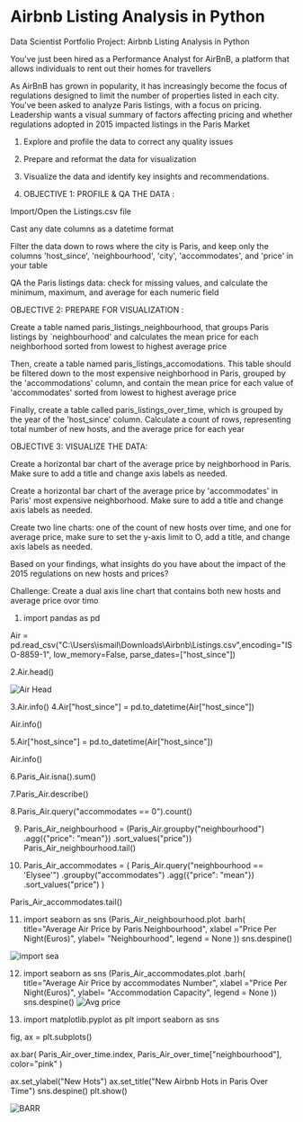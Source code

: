 
# Airbnb Listing Analysis in Python

Data Scientist Portfolio Project: Airbnb Listing Analysis in Python

You've just been hired as a Performance Analyst for AirBnB, a platform that
allows individuals to rent out their homes for travellers

As AirBnB has grown in popularity, it has increasingly become the focus of
regulations designed to limit the number of properties listed in each city.
You've been asked to analyze Paris listings, with a focus on pricing. Leadership
wants a visual summary of factors affecting pricing and whether regulations
adopted in 2015 impacted listings in the Paris Market

1. Explore and profile the data to correct any quality issues
2. Prepare and reformat the data for visualization
3. Visualize the data and identify key insights and recommendations.

1. OBJECTIVE 1: PROFILE & QA THE DATA :



Import/Open the Listings.csv file

Cast any date columns as a datetime format

Filter the data down to rows where the city is Paris, and keep only the columns
'host_since', 'neighbourhood', 'city', 'accommodates', and 'price' in your table

QA the Paris listings data: check for missing values, and calculate the minimum, maximum,
and average for each numeric field


OBJECTIVE 2: PREPARE FOR VISUALIZATION :

Create a table named paris_listings_neighbourhood, that groups Paris listings by
`neighbourhood' and calculates the mean price for each neighborhood sorted from lowest
to highest average price

Then, create a table named paris_listings_accomodations. This table should be filtered down
to the most expensive neighborhood in Paris, grouped by the 'accommodations' column, and
contain the mean price for each value of 'accommodates' sorted from lowest to highest
average price

Finally, create a table called paris_listings_over_time, which is grouped by the year of the
'host_since' column. Calculate a count of rows, representing total number of new hosts,
and the average price for each year

OBJECTIVE 3: VISUALIZE THE DATA:

Create a horizontal bar chart of the average price by neighborhood in Paris. Make sure to
add a title and change axis labels as needed.

Create a horizontal bar chart of the average price by 'accommodates' in Paris' most
expensive neighborhood. Make sure to add a title and change axis labels as needed.

Create two line charts: one of the count of new hosts over time, and one for average
price, make sure to set the y-axis limit to O, add a title, and change axis labels as needed.

Based on your findings, what insights do you have about the impact of the 2015
regulations on new hosts and prices?

Challenge: Create a dual axis line chart that contains both new hosts and average price
ovor timo
1. import pandas as pd

Air = pd.read_csv("C:\\Users\\ismail\\Downloads\\Airbnb\\Listings.csv",encoding="ISO-8859-1", low_memory=False, parse_dates=["host_since"])

2.Air.head()

![Air Head](https://github.com/user-attachments/assets/70db6913-ea9f-49f9-8a86-d27f22769462)

3.Air.info()
4.Air["host_since"] = pd.to_datetime(Air["host_since"])

Air.info()

5.Air["host_since"] = pd.to_datetime(Air["host_since"])

Air.info()

6.Paris_Air.isna().sum()

7.Paris_Air.describe()

8.Paris_Air.query("accommodates == 0").count()

9. Paris_Air_neighbourhood = (Paris_Air.groupby("neighbourhood")
                           .agg({"price": "mean"})
                           .sort_values("price"))
Paris_Air_neighbourhood.tail()

10. Paris_Air_accommodates = (
    Paris_Air.query("neighbourhood == 'Elysee'")
             .groupby("accommodates")
             .agg({"price": "mean"})
             .sort_values("price")
)

Paris_Air_accommodates.tail()

11. import seaborn as sns
(Paris_Air_neighbourhood.plot
                       .barh(
                        title="Average Air Price by Paris Neighbourhood",
                         xlabel ="Price Per Night(Euros)",
                         ylabel= "Neighbourhood",
                         legend = None
                       ))
sns.despine()

![import sea](https://github.com/user-attachments/assets/0dc559bb-4d1e-42a9-b3a0-c0dc9616a65c)

12. import seaborn as sns
(Paris_Air_accommodates.plot
                       .barh(
                        title="Average Air Price by accommodates Number",
                         xlabel ="Price Per Night(Euros)",
                         ylabel= "Accommodation Capacity",
                         legend = None
                       ))
sns.despine()
![Avg price](https://github.com/user-attachments/assets/326f6c37-2612-460a-a5ed-f0b060de2b29)

13. import matplotlib.pyplot as plt
import seaborn as sns


fig, ax = plt.subplots()


ax.bar(
    Paris_Air_over_time.index,
    Paris_Air_over_time["neighbourhood"],
    color="pink"
)

ax.set_ylabel("New Hots")
ax.set_title("New Airbnb Hots in Paris Over Time")
sns.despine()
plt.show()

![BARR](https://github.com/user-attachments/assets/410a2397-f4f9-4ca9-a487-8829c8a1a12e)

